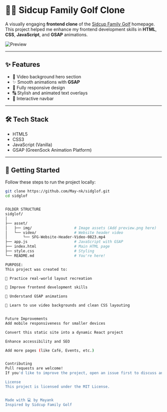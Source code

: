 # 🏌️‍♂️ Sidcup Family Golf Clone

A visually engaging **frontend clone** of the [Sidcup Family Golf](https://www.sidcupfamilygolf.com/) homepage.  
This project helped me enhance my frontend development skills in **HTML**, **CSS**, **JavaScript**, and **GSAP** animations.

![Preview](https://raw.githubusercontent.com/May-nk/sidglof/main/asset/img/preview.png)

---

## ✨ Features

- 🎥 Video background hero section
- ✨ Smooth animations with **GSAP**
- 📱 Fully responsive design
- 🔠 Stylish and animated text overlays
- 🧭 Interactive navbar

---

## 🛠️ Tech Stack

- HTML5
- CSS3
- JavaScript (Vanilla)
- GSAP (GreenSock Animation Platform)

---

## 🚀 Getting Started

Follow these steps to run the project locally:

```bash
git clone https://github.com/May-nk/sidglof.git
cd sidglof


FOLDER STRUCTURE
sidglof/
│
├── asset/
│   ├── img/                   # Image assets (Add preview.png here)
│   └── video/                 # Website header video
│       └── SFG-Website-Header-Video-0823.mp4
├── app.js                     # JavaScript with GSAP
├── index.html                 # Main HTML page
├── style.css                  # Styling
└── README.md                  # You're here!

PURPOSE:
This project was created to:

🔧 Practice real-world layout recreation

🎨 Improve frontend development skills

🧠 Understand GSAP animations

🔄 Learn to use video backgrounds and clean CSS layouting


Future Improvements
Add mobile responsiveness for smaller devices

Convert this static site into a dynamic React project

Enhance accessibility and SEO

Add more pages (like Café, Events, etc.)


Contributing
Pull requests are welcome!
If you'd like to improve the project, open an issue first to discuss any changes.

License
This project is licensed under the MIT License.


Made with 💻 by Mayank
Inspired by Sidcup Family Golf
